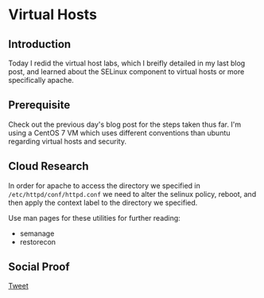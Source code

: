 

# Virtual Hosts

## Introduction

Today I redid the virtual host labs, which I breifly detailed in my last blog post, and learned about the SELinux component to virtual hosts or more specifically apache.

## Prerequisite

Check out the previous day's blog post for the steps taken thus far. I'm using a CentOS 7 VM which uses different conventions than ubuntu regarding virtual hosts and security.

## Cloud Research

In order for apache to access the directory we specified in ```/etc/httpd/conf/httpd.conf``` we need to alter the selinux policy, reboot, and then apply the context label to the directory we specified.

Use man pages for these utilities for further reading:
- semanage
- restorecon

## Social Proof

[Tweet]()
